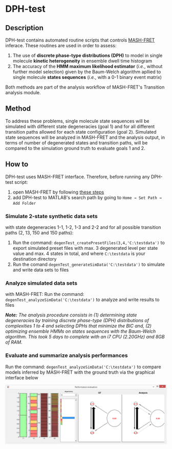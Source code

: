 # DPH-test

## Description

DPH-test contains automated routine scripts that controls [MASH-FRET](https://github.com/RNA-FRETools/MASH-FRET) inferace.
These routines are used in order to assess:
1. The use of **discrete phase-type distributions (DPH)** to model in single molecule **kinetic heterogeneity** in ensemble dwell time histogram
2. The accuracy of the **HMM maximum likelihood estimator** (*i.e.*, without further model selection) given by the Baum-Welch algorithm apllied to single molecule **states sequences** (*i.e.*, with a 0-1 binary event matrix)

Both methods are part of the analysis workflow of MASH-FRET's Transition analysis module.

## Method

To address these problems, single molecule state sequences will be simulated with different state degeneracies (goal 1) and for all different transition paths allowed for each state configuration (goal 2). 
Simulated state sequences will be analyzed in MASH-FRET and the analysis output, in terms of number of degenerated states and transition paths, will be compared to the simulation ground truth to evaluate goals 1 and 2.

## How to

DPH-test uses MASH-FRET interface. Therefore, before running any DPH-test script:
1. open MASH-FRET by following [these steps](https://rna-fretools.github.io/MASH-FRET/Getting_started.html#installation)
2. add DPH-test to MATLAB's search path by going to `Home → Set Path → Add Folder`

### Simulate 2-state synthetic data sets
with state degeneracies 1-1, 1-2, 1-3 and 2-2 and for all possible transition paths (2, 13, 150 and 150 paths):
1. Run the command: `degenTest_createPresetFiles(3,4,'C:\testdata')` to export simulated preset files with max. 3 degenerated level per state value and max. 4 states in total, and where `C:\testdata` is your destination directory
2. Run the comand `degenTest_generateSimData('C:\testdata')` to simulate and write data sets to files

### Analyze simulated data sets
with MASH-FRET:
Run the command: `degenTest_analyzeSimData('C:\testdata')` to analyze and write results to files

***Note:** The analysis procedure consists in (1) determining state degeneracies by training discrete phase-type (DPH) distributions of complexities 1 to 4 and selecting DPHs that minimize the BIC and, (2) optimizing ensemble HMMs on states sequences with the Baum-Welch algorithm. This took 5 days to complete with an i7 CPU (2.20GHz) and 8GB of RAM.*   
   
### Evaluate and summarize analysis performances 
Run the command: `degenTest_analyzeSimData('C:\testdata')` to compare models inferred by MASH-FRET with the ground truth via the graphical interface below

<img src="images/DPH-test_perf-summary.png">

